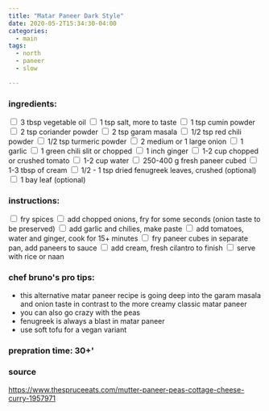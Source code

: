 ```yaml
---
title: "Matar Paneer Dark Style"
date: 2020-05-2T15:34:30-04:00
categories:
  - main 
tags:
  - north
  - paneer
  - slow

---
```


### ingredients:

<input type="checkbox"> 3 tbsp vegetable oil
<input type="checkbox"> 1 tsp salt, more to taste
<input type="checkbox"> 1 tsp cumin powder 
<input type="checkbox"> 2 tsp coriander powder
<input type="checkbox"> 2 tsp garam masala
<input type="checkbox"> 1/2 tsp red chili powder
<input type="checkbox"> 1/2 tsp turmeric powder 
<input type="checkbox"> 2 medium or 1 large onion
<input type="checkbox"> 1 garlic
<input type="checkbox"> 1 green chili slit or chopped
<input type="checkbox"> 1 inch ginger
<input type="checkbox"> 1-2 cup chopped or crushed tomato
<input type="checkbox"> 1-2 cup water
<input type="checkbox"> 250-400 g fresh paneer cubed
<input type="checkbox"> 1-3 tbsp of cream
<input type="checkbox"> 1/2 - 1 tsp dried fenugreek leaves, crushed  (optional)
<input type="checkbox"> 1 bay leaf (optional)



### instructions:
<input type="checkbox"> fry spices
<input type="checkbox"> add chopped onions, fry for some seconds (onion taste to be preserved)
<input type="checkbox"> add garlic and chilies, make paste
<input type="checkbox"> add tomatoes, water and ginger, cook for 15+ minutes
<input type="checkbox"> fry paneer cubes in separate pan, add paneers to sauce
<input type="checkbox"> add cream, fresh cilantro to finish
<input type="checkbox"> serve with rice or naan

### chef bruno's pro tips:

- this alternative matar paneer recipe is going deep into the garam masala and onion taste in contrast to the more creamy classic matar paneer
- you can also go crazy with the peas
- fenugreek is always a blast in matar paneer
- use soft tofu for a vegan variant


### prepration time: 30+'

### source

https://www.thespruceeats.com/mutter-paneer-peas-cottage-cheese-curry-1957971



